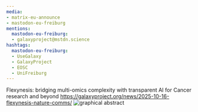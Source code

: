 ```yaml
---
media:
- matrix-eu-announce
- mastodon-eu-freiburg
mentions:
  mastodon-eu-freiburg:
  - galaxyproject@mstdn.science
hashtags:
  mastodon-eu-freiburg:
  - UseGalaxy
  - GalaxyProject
  - EOSC
  - UniFreiburg
---
```

Flexynesis: bridging multi-omics complexity with transparent AI for Cancer research and beyond
https://galaxyproject.org/news/2025-10-16-flexynesis-nature-comms/
![graphical abstract](https://galaxyproject.org/assets/static/graphical_abstract.2b6d00f.33eaa9b5da4fb56fce6bb24177f79523.png)
